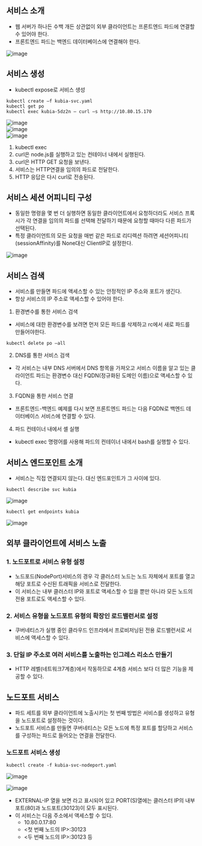 ## 서비스 소개
- 웹 서버가 하나든 수백 개든 상관없이 외부 클라이언트는 프론트엔드 파드에 연결할 수 있어야 한다.
- 프론트엔드 파드는 백엔드 데이터베이스에 연결해야 한다.

![image](https://user-images.githubusercontent.com/81672260/161502503-ec70777f-d86a-4583-ac8a-09e79b4ecd2d.png)

## 서비스 생성

- kubectl expose로 서비스 생성

```
kubectl create –f kubia-svc.yaml
kubectl get po
kubectl exec kubia-5dz2n – curl –s http://10.80.15.170
```

![image](https://user-images.githubusercontent.com/81672260/161507928-abafd268-d53b-4a0f-b36c-715a0a82a668.png)  
![image](https://user-images.githubusercontent.com/81672260/161507942-4b2dbe40-89a7-4ff9-9106-fca0ef8b01e1.png)  
![image](https://user-images.githubusercontent.com/81672260/161507960-a2e1f837-8fd5-49b9-92d9-759f548d1369.png)  

1. kubectl exec
2. curl은 node.js를 실행하고 있는 컨테이너 내에서 실행된다.
3. curl은 HTTP GET 요청을 보낸다.
4. 서비스는 HTTP연결을 임의의 파드로 전달한다.
5. HTTP 응답은 다시 curl로 전송된다.

## 서비스 세션 어피니티 구성
- 동일한 명령을 몇 번 더 실행하면 동일한 클라이언트에서 요청하더라도 서비스 프록시가 각 연결을 임의의 파드를 선택해 전달하기 때문에 요청할 때마다 다른 파드가 선택된다.
- 특정 클라이언트의 모든 요청을 매번 같은 파드로 리디렉션 하려면 세션어피니티(sessionAffinity)를 None대신 ClientIP로 설정한다.

![image](https://user-images.githubusercontent.com/81672260/161509411-a52f44cb-5c5e-4061-9d39-f1344efe4735.png)


## 서비스 검색
- 서비스를 만들면 파드에 액세스할 수 있는 안정적인 IP 주소와 포트가 생긴다.
- 항상 서비스의 IP 주소로 액세스할 수 있어야 한다.

1. 환경변수를 통한 서비스 검색
- 서비스에 대한 환경변수를 보려면 먼저 모든 파드를 삭제하고 rc에서 새로 파드를 만들어야한다.
```
kubectl delete po –all
```
2. DNS를 통한 서비스 검색
- 각 서비스는 내부 DNS 서버에서 DNS 항목을 가져오고 서비스 이름을 알고 있는 클라이언트 파드는 환경변수 대신 FQDN(정규화된 도메인 이름)으로 액세스할 수 있다.

3. FQDN을 통한 서비스 연결
- 프론트엔드-백엔드 예제를 다시 보면 프론트엔드 파드는 다음 FQDN로 백엔드 데이터베이스 서비스에 연결할 수 있다.

4. 파드 컨테이너 내에서 셸 실행
- kubectl exec 명령어를 사용해 파드의 컨테이너 내에서 bash를 실행할 수 있다.

## 서비스 엔드포인트 소개
- 서비스는 직접 연결되지 않는다. 대신 엔드포인트가 그 사이에 있다.

```
kubectl describe svc kubia
```
![image](https://user-images.githubusercontent.com/81672260/162102588-e0283207-49ed-47e9-842c-538b2187a34d.png)

```
kubectl get endpoints kubia
```
![image](https://user-images.githubusercontent.com/81672260/162102644-d20634c8-9033-4ec5-a767-d08c48a305ff.png)

## 외부 클라이언트에 서비스 노출  

### 1. 노드포트로 서비스 유형 설정 
- 노드포드(NodePort)서비스의 경우 각 클러스터 노드는 노드 자체에서 포트를 열고 해당 포트로 수신된 트래픽을 서비스로 전달한다.
- 이 서비스는 내부 클러스터 IP와 포트로 액세스할 수 있을 뿐만 아니라 모든 노드의 전용 포트로도 액세스할 수 있다.

### 2. 서비스 유형을 노드포트 유형의 확장인 로드밸런서로 설정
- 쿠버네티스가 실행 중인 클라우드 인프라에서 프로비저닝된 전용 로드밸런서로 서비스에 액세스할 수 있다.

### 3. 단일 IP 주소로 여러 서비스를 노출하는 인그레스 리소스 만들기
- HTTP 레벨(네트워크7계층)에서 작동하므로 4계층 서비스 보다 더 많은 기능을 제공할 수 있다.


## 노드포트 서비스

- 파드 세트를 외부 클라이언트에 노출시키는 첫 번째 방법은 서비스를 생성하고 유형을 노드포트로 설정하는 것이다.
- 노드포트 서비스를 만들면 쿠버네티스는 모든 노드에 특정 포트를 할당하고 서비스를 구성하는 파드로 들어오는 연결을 전달한다.  

### 노드포트 서비스 생성

```
kubectl create -f kubia-svc-nodeport.yaml
```
![image](https://user-images.githubusercontent.com/81672260/162120219-87ec6057-2bbe-4b9a-bac7-3dd8f3b0bf98.png)

![image](https://user-images.githubusercontent.com/81672260/162119241-b9e0b1ec-9cd8-4e36-bdee-d7f8422869f5.png)

- EXTERNAL-IP 열을 보면 <none> 라고 표시되어 있고 PORT(S)열에는 클러스터 IP의 내부 포트(80)과 노드포트(30123)이 모두 표시된다.
- 이 서비스는 다음 주소에서 액세스할 수 있다.
  - 10.80.0.17:80
  - <첫 번째 노드의 IP>:30123
  - <두 번째 노드의 IP>:30123 등
  

